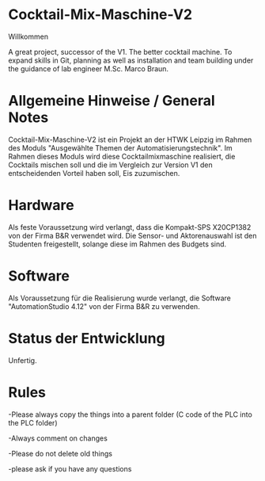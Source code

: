 # Cocktail-Mix-Maschine-V2
Willkommen 

A great project, successor of the V1. The better cocktail machine. To expand skills in Git, planning as well as installation and team building under the guidance of lab engineer M.Sc. Marco Braun.

# Allgemeine Hinweise / General Notes
Cocktail-Mix-Maschine-V2 ist ein Projekt an der HTWK Leipzig im Rahmen des Moduls "Ausgewählte Themen der Automatisierungstechnik". 
Im Rahmen dieses Moduls wird diese Cocktailmixmaschine realisiert, die Cocktails mischen soll und die im Vergleich zur Version V1 den entscheidenden Vorteil haben soll, Eis zuzumischen.


# Hardware
Als feste Voraussetzung wird verlangt, dass die Kompakt-SPS X20CP1382 von der Firma B&R verwendet wird.
Die Sensor- und Aktorenauswahl ist den Studenten freigestellt, solange diese im Rahmen des Budgets sind.


# Software 
Als Voraussetzung für die Realisierung wurde verlangt, die Software "AutomationStudio 4.12" von der Firma B&R zu verwenden.


# Status der Entwicklung
Unfertig.

# Rules 

-Please always copy the things into a parent folder 
(C code of the PLC into the PLC folder)

-Always comment on changes

-Please do not delete old things  

-please ask if you have any questions
